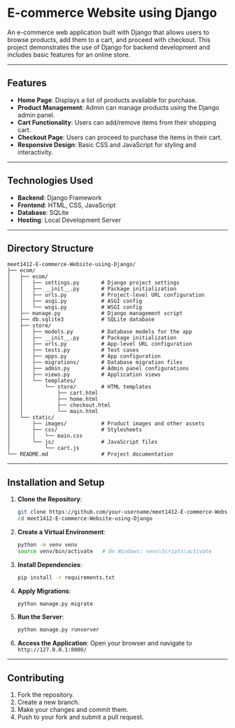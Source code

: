 # E-commerce Website using Django

An e-commerce web application built with Django that allows users to browse products, add them to a cart, and proceed with checkout. This project demonstrates the use of Django for backend development and includes basic features for an online store.

---

## Features
- **Home Page**: Displays a list of products available for purchase.
- **Product Management**: Admin can manage products using the Django admin panel.
- **Cart Functionality**: Users can add/remove items from their shopping cart.
- **Checkout Page**: Users can proceed to purchase the items in their cart.
- **Responsive Design**: Basic CSS and JavaScript for styling and interactivity.

---

## Technologies Used

- **Backend**: Django Framework
- **Frontend**: HTML, CSS, JavaScript
- **Database**: SQLite
- **Hosting**: Local Development Server

---

## Directory Structure

```
meet1412-E-commerce-Website-using-Django/
├── ecom/
│   ├── ecom/
│   │   ├── settings.py       # Django project settings
│   │   ├── __init__.py       # Package initialization
│   │   ├── urls.py           # Project-level URL configuration
│   │   ├── asgi.py           # ASGI config
│   │   └── wsgi.py           # WSGI config
│   ├── manage.py             # Django management script
│   ├── db.sqlite3            # SQLite database
│   ├── store/
│   │   ├── models.py         # Database models for the app
│   │   ├── __init__.py       # Package initialization
│   │   ├── urls.py           # App-level URL configuration
│   │   ├── tests.py          # Test cases
│   │   ├── apps.py           # App configuration
│   │   ├── migrations/       # Database migration files
│   │   ├── admin.py          # Admin panel configurations
│   │   ├── views.py          # Application views
│   │   └── templates/
│   │       └── store/        # HTML templates
│   │           ├── cart.html
│   │           ├── home.html
│   │           ├── checkout.html
│   │           └── main.html
│   └── static/
│       ├── images/           # Product images and other assets
│       ├── css/              # Stylesheets
│       │   └── main.css
│       └── js/               # JavaScript files
│           └── cart.js
└── README.md                 # Project documentation
```

---

## Installation and Setup

1. **Clone the Repository**:
   ```bash
   git clone https://github.com/your-username/meet1412-E-commerce-Website-using-Django.git
   cd meet1412-E-commerce-Website-using-Django
   ```

2. **Create a Virtual Environment**:
   ```bash
   python -m venv venv
   source venv/bin/activate   # On Windows: venv\Scripts\activate
   ```

3. **Install Dependencies**:
   ```bash
   pip install -r requirements.txt
   ```

4. **Apply Migrations**:
   ```bash
   python manage.py migrate
   ```

5. **Run the Server**:
   ```bash
   python manage.py runserver
   ```

6. **Access the Application**:
   Open your browser and navigate to `http://127.0.0.1:8000/`

---

## Contributing

1. Fork the repository.
2. Create a new branch.
3. Make your changes and commit them.
4. Push to your fork and submit a pull request.

